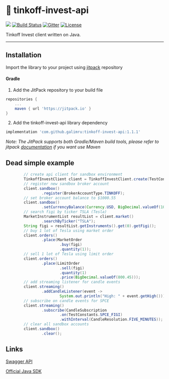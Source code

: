 # 🚀 tinkoff-invest-api

[![](https://jitpack.io/v/galimru/tinkoff-invest-api.svg)](https://jitpack.io/#galimru/tinkoff-invest-api)
[![Build Status](https://travis-ci.org/galimru/tinkoff-invest-api.svg?branch=main)](https://travis-ci.org/galimru/tinkoff-invest-api)
[![Gitter](https://badges.gitter.im/galimru/tinkoff-invest-api.svg)](https://gitter.im/galimru/tinkoff-invest-api)
[![License](https://img.shields.io/badge/License-Apache%202.0-blue.svg)](https://opensource.org/licenses/Apache-2.0)

Tinkoff Invest client written on Java.

---

## Installation

Import the library to your project using [jitpack](https://jitpack.io/#galimru/tinkoff-invest-api/1.1.1) repository 

#### Gradle

  1. Add the JitPack repository to your build file
  
```gradle
repositories {
    ...
    maven { url 'https://jitpack.io' }
}
```

  2. Add the tinkoff-invest-api library dependency

```gradle
implementation 'com.github.galimru:tinkoff-invest-api:1.1.1'
```

_Note: The JitPack supports both Gradle/Maven build tools, please refer to jitpack [documentation](https://jitpack.io/#galimru/tinkoff-invest-api) if you want use Maven_


## Dead simple example

```java
        // create api client for sandbox environment
        TinkoffInvestClient client = TinkoffInvestClient.create(TestConstants.TOKEN, true);
        // register new sandbox broker account
        client.sandbox()
                .register(BrokerAccountType.TINKOFF);
        // set broker account balance to $1000.55
        client.sandbox()
                .setCurrencyBalance(Currency.USD, BigDecimal.valueOf(1000.55));
        // search figi by ticker TSLA (Tesla)
        MarketInstrumentList resultList = client.market()
                .searchByTicker("TSLA");
        String figi = resultList.getInstruments().get(0).getFigi();
        // buy 1 lot of Tesla using market order
        client.orders()
                .place(MarketOrder
                        .buy(figi)
                        .quantity(1));
        // sell 1 lot of Tesla using limit order
        client.orders()
                .place(LimitOrder
                        .sell(figi)
                        .quantity(1)
                        .price(BigDecimal.valueOf(800.45)));
        // add streaming listener for candle events
        client.streaming()
                .addCandleListener(event ->
                        System.out.println("High: " + event.getHigh()));
        // subscribe on candle events for SPCE
        client.streaming()
                .subscribe(CandleSubscription
                        .on(TestConstants.SPCE_FIGI)
                        .withInterval(CandleResolution.FIVE_MINUTES));
        // clear all sandbox accounts
        client.sandbox()
                .clear();
```


## Links

[Swagger API](https://tinkoffcreditsystems.github.io/invest-openapi/swagger-ui/)

[Official Java SDK](https://github.com/TinkoffCreditSystems/invest-openapi-java-sdk)
